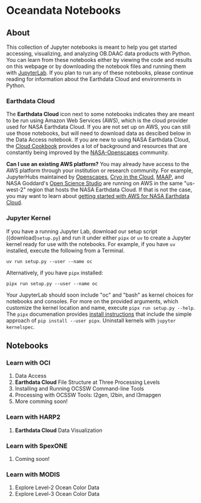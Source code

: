 # Oceandata Notebooks

## About

This collection of Jupyter notebooks is meant to help you get started accessing, visualizing, and analyzing
OB.DAAC data products with Python. You can learn from these notebooks either by viewing the code and results on this
webpage or by downloading the notebook files and running them with [JupyterLab][jupyterlab]. If you
plan to run any of these notebooks, please continue reading for information about the Earthdata Cloud and environments in Python.

### Earthdata Cloud

The **Earthdata Cloud** icon next to some notebooks indicates they are meant to be run using Amazon Web Services (AWS), which is the cloud provider used for NASA Earthdata Cloud. If you are not set up on AWS, you can still use those notebooks, but will need to download data as descibed below in the Data Access notebook. If you are new to using NASA Earthdata Cloud, the [Cloud Cookbook][cookbook] provides a lot of background and resources that are constantly being improved by the [NASA-Openscapes][openscapes] community.

**Can I use an existing AWS platform?** You may already have access to the AWS platform through your institution or research community. For example, JupyterHubs maintained by [Openscapes][openscapes-hub], [Cryo in the Cloud][cryocloud], [MAAP][maap], and NASA Goddard's [Open Science Studio][oss] are running on AWS in the same "us-west-2" region that hosts the NASA Earthdata Cloud. If that is not the case, you may want to learn about [getting started with AWS for NASA Earthdata Cloud][edcloud].

### Jupyter Kernel

If you have a running Jupyter Lab, download our setup script ({download}`setup.py`) and
run it under either `pipx` or `uv` to create a Jupyter kernel ready for use with the notebooks. For
example, if you have `uv` installed, execute the following from a Terminal.
```
uv run setup.py --user --name oc
```
Alternatively, if you have `pipx` installed:
```
pipx run setup.py --user --name oc
```
Your JupyterLab should soon include "oc" and "bash" as kernel choices for notebooks and
consoles. For more on the provided arguments, which customize the kernel location and name,
execute `pipx run setup.py --help`. The `pipx` documenation provides
[install instructions](https://pipx.pypa.io/stable/installation/) that include the
simple approach of `pip install --user pipx`. Uninstall kernels with `jupyter kernelspec`.

## Notebooks

### Learn with OCI

1. Data Access
1. **Earthdata Cloud** File Structure at Three Processing Levels
1. Installing and Running OCSSW Command-line Tools
1. Processing with OCSSW Tools: l2gen, l2bin, and l3mapgen
1. More comming soon!

### Learn with HARP2

1. **Earthdata Cloud** Data Visualization

### Learn with SpexONE

1. Coming soon!

### Learn with MODIS

1. Explore Level-2 Ocean Color Data
1. Explore Level-3 Ocean Color Data

[tutorials]: https://oceancolor.gsfc.nasa.gov/resources/docs/tutorials/
[jupyterlab]: https://jupyter.org/
[cookbook]: https://nasa-openscapes.github.io/earthdata-cloud-cookbook/
[openscapes]: https://nasa-openscapes.github.io/
[openscapes-hub]: https://openscapes.2i2c.cloud/
[cryocloud]: https://hub.cryointhecloud.com/
[maap]: https://scimaap.net/
[oss]: https://oss.smce.nasa.gov/
[edcloud]: https://www.earthdata.nasa.gov/learn/webinars-and-tutorials/cloud-primer-amazon-web-services
[conda-env]: https://conda.io/projects/conda/en/latest/user-guide/tasks/manage-environments.html#creating-an-environment-from-an-environment-yml-file
[nb_conda_kernels]: https://github.com/anaconda/nb_conda_kernels
[conda-kernel]: https://ipython.readthedocs.io/en/stable/install/kernel_install.html#kernels-for-different-environments
